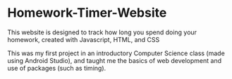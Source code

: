 # Homework-Timer-Website
This website is designed to track how long you spend doing your homework, created with Javascript, HTML, and CSS

This was my first project in an introductory Computer Science class (made using Android Studio), and taught me the basics of web development and use of packages (such as timing).
